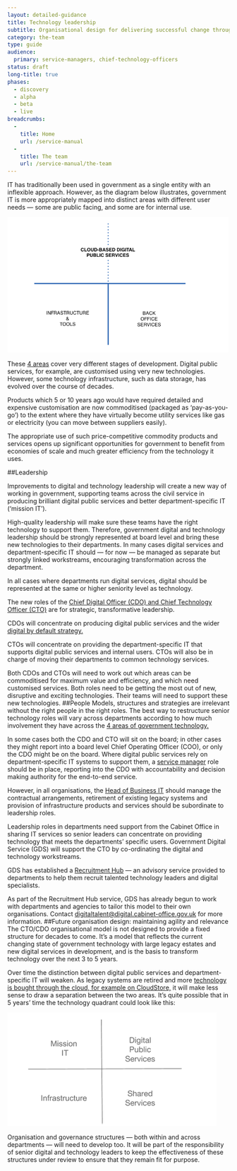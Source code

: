 ```yaml
---
layout: detailed-guidance
title: Technology leadership
subtitle: Organisational design for delivering successful change through technology
category: the-team
type: guide
audience:
  primary: service-managers, chief-technology-officers
status: draft
long-title: true
phases:
  - discovery
  - alpha
  - beta
  - live
breadcrumbs:
  -
    title: Home
    url: /service-manual
  -
    title: The team
    url: /service-manual/the-team
---
```

IT has traditionally been used in government as a single entity with an inflexible approach. However, as the diagram below illustrates, government IT is more appropriately mapped into distinct areas with different user needs — some are public facing, and some are for internal use.

![diagram describing scenario 1](/service-manual/assets/images/recruitment/diagram-1.png)


These [4 areas](http://digital.cabinetoffice.gov.uk/2013/05/21/rebalancing-tech-across-gov/) cover very different stages of development. Digital public services, for example, are customised using very new technologies. However, some technology infrastructure, such as data storage, has evolved over the course of decades. 

Products which 5 or 10 years ago would have required detailed and expensive customisation are now commoditised (packaged as ‘pay-as-you-go’) to the extent where they have virtually become utility services like gas or electricity (you can move between suppliers easily).

The appropriate use of such price-competitive commodity products and services opens up significant opportunities for government to benefit from economies of scale and much greater efficiency from the technology it uses.

##Leadership

Improvements to digital and technology leadership will create a new way of working in government, supporting teams across the civil service in producing brilliant digital public services and better department-specific IT (‘mission IT’).

High-quality leadership will make sure these teams have the right technology to support them. Therefore, government digital and technology leadership should be strongly represented at board level and bring these new technologies to their departments. In many cases digital services and department-specific IT should — for now — be managed as separate but strongly linked workstreams, encouraging transformation across the department. 

In all cases where departments run digital services, digital should be represented at the same or higher seniority level as technology.

The new roles of the [Chief Digital Officer (CDO) and Chief Technology Officer (CTO)](/service-manual/the-team/recruitment/job-descriptions.html) are for strategic, transformative leadership. 

CDOs will concentrate on producing digital public services and the wider [digital by default strategy.](/service-manual/digital-by-default)

CTOs will concentrate on providing the department-specific IT that supports digital public services and internal users. CTOs will also be in charge of moving their departments to common technology services. 

Both CDOs and CTOs will need to work out which areas can be commoditised for maximum value and efficiency, and which need customised services. Both roles need to be getting the most out of new, disruptive and exciting technologies. Their teams will need to support these new technologies. 
##People
Models, structures and strategies are irrelevant without the right people in the right roles. The best way to restructure senior technology roles will vary across departments according to how much involvement they have across the [4 areas of government technology.](http://digital.cabinetoffice.gov.uk/2013/05/21/rebalancing-tech-across-gov)

In some cases both the CDO and CTO will sit on the board; in other cases they might report into a board level Chief Operating Officer (COO), or only the CDO might be on the board. Where digital public services rely on department-specific IT systems to support them, a [service manager](/service-manual/the-team/service-manager.html) role should be in place, reporting into the CDO with accountability and decision making authority for the end-to-end service.

However, in all organisations, the [Head of Business IT](/service-manual/the-team/recruitment/job-descriptions.html) should manage the contractual arrangements, retirement of existing legacy systems and provision of infrastructure products and services should be subordinate to leadership roles.

Leadership roles in departments need support from the Cabinet Office in sharing IT services so senior leaders can concentrate on providing technology that meets the departments’ specific users. Government Digital Service (GDS) will support the CTO by co-ordinating the digital and technology workstreams.

GDS has established a [Recruitment Hub](/service-manual/the-team/recruitment/hub.html)  — an advisory service provided to departments to help them recruit talented technology leaders and digital specialists. 

As part of the Recruitment Hub service, GDS has already begun to work with departments and agencies to tailor this model to their own organisations. Contact [digitaltalent@digital.cabinet-office.gov.uk](mailto:digitaltalent@digital.cabinet-office.gov.uk) for more information.
##Future organisation design: maintaining agility and relevance
The CTO/CDO organisational model is not designed to provide a fixed structure for decades to come. It’s a model that reflects the current changing state of government technology with large legacy estates and new digital services in development, and is the basis to transform technology over the next 3 to 5 years. 

Over time the distinction between digital public services and department-specific IT will weaken. As legacy systems are retired and more [technology is bought through the cloud, for example on CloudStore,](https://www.gov.uk/government/policies/transforming-government-services-to-make-them-more-efficient-and-effective-for-users/supporting-pages/buying-cloud-based-it-products-and-services) it will make less sense to draw a separation between the two areas. It’s quite possible that in 5 years’ time the technology quadrant could look like this:

![diagram describing scenario 1](/service-manual/assets/images/recruitment/diagram-2.png)

Organisation and governance structures — both within and across departments — will need to develop too. It will be part of the responsibility of senior digital and technology leaders to keep the effectiveness of these structures under review to ensure that they remain fit for purpose.
